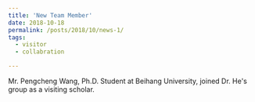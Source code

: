 ```yaml
---
title: 'New Team Member'
date: 2018-10-18
permalink: /posts/2018/10/news-1/
tags:
  - visitor
  - collabration

---
```


Mr. Pengcheng Wang, Ph.D. Student at Beihang University, joined Dr. He's group as a visiting scholar.